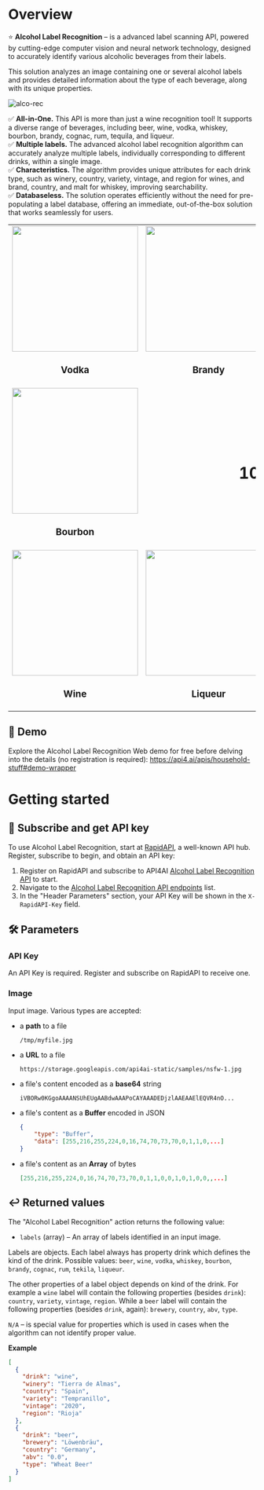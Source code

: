 # Overview

⭐️ **Alcohol Label Recognition** – is a advanced label scanning API, powered by cutting-edge computer vision and neural network technology, designed to accurately identify various alcoholic beverages from their labels.

This solution analyzes an image containing one or several alcohol labels and provides detailed information about the type of each beverage, along with its unique properties.

![alco-rec](https://storage.googleapis.com/api4ai-static/rapidapi/alco-rec/alco_rec_1.jpg)

✅ **All-in-One.** This API is more than just a wine recognition tool! It supports a diverse range of beverages, including beer, wine, vodka, whiskey, bourbon, brandy, cognac, rum, tequila, and liqueur.  
✅ **Multiple labels.** The advanced alcohol label recognition algorithm can accurately analyze multiple labels, individually corresponding to different drinks, within a single image.  
✅ **Characteristics.** The algorithm provides unique attributes for each drink type, such as winery, country, variety, vintage, and region for wines, and brand, country, and malt for whiskey, improving searchability.  
✅ **Databaseless.** The solution operates efficiently without the need for pre-populating a label database, offering an immediate, out-of-the-box solution that works seamlessly for users.

<table>
  <tr>
    <td align="center">
      <img width="256" height="256" src="https://storage.googleapis.com/api4ai-static/rapidapi/alco-rec/vodka.png">
      <h3>Vodka</h3>
    </td>
    <td align="center">
      <img width="256" height="256" src="https://storage.googleapis.com/api4ai-static/rapidapi/alco-rec/brandy.png">
      <h3>Brandy</h3>
    </td>
    <td align="center">
      <img width="256" height="256" src="https://storage.googleapis.com/api4ai-static/rapidapi/alco-rec/beer.png">
      <h3>Beer</h3>
    </td>
    <td align="center">
      <img width="256" height="256" src="https://storage.googleapis.com/api4ai-static/rapidapi/alco-rec/tekila.png">
      <h3>Tekila</h3>
    </td>
  </tr>
  <tr>
    <td align="center">
      <img width="256" height="256" src="https://storage.googleapis.com/api4ai-static/rapidapi/alco-rec/bourbon.png">
      <h3>Bourbon</h3>
    <td align="center" colspan="2">
        <h1>10 drinks</h1>
    </td>
    <td align="center">
      <img width="256" height="256" src="https://storage.googleapis.com/api4ai-static/rapidapi/alco-rec/rum.png">
      <h3>Rum</h3>
    </td>
  </tr>
  <tr>
    <td align="center">
      <img width="256" height="256" src="https://storage.googleapis.com/api4ai-static/rapidapi/alco-rec/wine.png">
      <h3>Wine</h3>
    </td>
    <td align="center">
      <img width="256" height="256" src="https://storage.googleapis.com/api4ai-static/rapidapi/alco-rec/liqueur.png">
      <h3>Liqueur</h3>
    </td>
    <td align="center">
      <img width="256" height="256" src="https://storage.googleapis.com/api4ai-static/rapidapi/alco-rec/whiskey.png">
      <h3>Whiskey</h3>
    </td>
    <td align="center">
      <img width="256" height="256" src="https://storage.googleapis.com/api4ai-static/rapidapi/alco-rec/cognac.png">
      <h3>Cognac</h3>
    </td>
  </tr>
</table>

## 🤖 Demo

Explore the Alcohol Label Recognition Web demo for free before delving into the details (no registration is required): https://api4.ai/apis/household-stuff#demo-wrapper

# Getting started

## 🚀 Subscribe and get API key

To use Alcohol Label Recognition, start at [RapidAPI](https://rapidapi.com/), a well-known API hub. Register, subscribe to begin, and obtain an API key:

1. Register on RapidAPI and subscribe to API4AI [Alcohol Label Recognition API](https://rapidapi.com/api4ai-api4ai-default/api/alcohol-label-recognition/pricing) to start.
2. Navigate to the [Alcohol Label Recognition API endpoints](https://rapidapi.com/api4ai-api4ai-default/api/alcohol-label-recognition) list.
3. In the "Header Parameters" section, your API Key will be shown in the `X-RapidAPI-Key` field.

## 🛠 Parameters

### API Key

An API Key is required. Register and subscribe on RapidAPI to receive one.

### Image

Input image. Various types are accepted:

- a **path** to a file
  ```
  /tmp/myfile.jpg
  ```
- a **URL** to a file
  ```
  https://storage.googleapis.com/api4ai-static/samples/nsfw-1.jpg
  ```
- a file's content encoded as a **base64** string
  ```
  iVBORw0KGgoAAAANSUhEUgAABdwAAAPoCAYAAADEDjzlAAEAAElEQVR4nO...
  ```
- a file's content as a **Buffer** encoded in JSON
  ```json
  {
      "type": "Buffer",
      "data": [255,216,255,224,0,16,74,70,73,70,0,1,1,0,...]
  }
  ```
- a file's content as an **Array** of bytes
  ```json
  [255,216,255,224,0,16,74,70,73,70,0,1,1,0,0,1,0,1,0,0,,...]
  ```

## ↩️ Returned values

The "Alcohol Label Recognition" action returns the following value:

- `labels` (array) – An array of labels identified in an input image.

Labels are objects. Each label always has property drink which defines the kind of the drink. Possible values: `beer`, `wine`, `vodka`, `whiskey`, `bourbon`, `brandy`, `cognac`, `rum`, `tekila`, `liqueur`.

The other properties of a label object depends on kind of the drink. For example a `wine` label will contain the following properties (besides `drink`): `country`, `variety`, `vintage`, `region`. While a `beer` label will contain the following properties (besides `drink`, again): `brewery`, `country`, `abv`, `type`.

`N/A` – is special value for properties which is used in cases when the algorithm can not identify proper value.

**Example**

```json
[
  {
    "drink": "wine",
    "winery": "Tierra de Almas",
    "country": "Spain",
    "variety": "Tempranillo",
    "vintage": "2020",
    "region": "Rioja"
  },
  {
    "drink": "beer",
    "brewery": "Löwenbräu",
    "country": "Germany",
    "abv": "0.0",
    "type": "Wheat Beer"
  }
]
```
